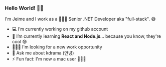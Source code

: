 ### Hello World! 👋🏻
I'm Jeime and I work as a 👩🏻‍💻 Senior .NET Developer aka "full-stack". 😅

- 💻 I’m currently working on my github account
- 🌱 I’m currently learning <b>React and Node.js</b>... because you know, they're cool 😎
- 🕵🏻‍♀️ I'm looking for a new work opportunity
- 💬 Ask me about kdrama (안녕)
- ⚡ Fun fact: I'm now a mac user 👩🏻‍💻

<!---
jeimeanne/jeimeanne is a ✨ special ✨ repository because its `README.md` (this file) appears on your GitHub profile.
You can click the Preview link to take a look at your changes.
--->
